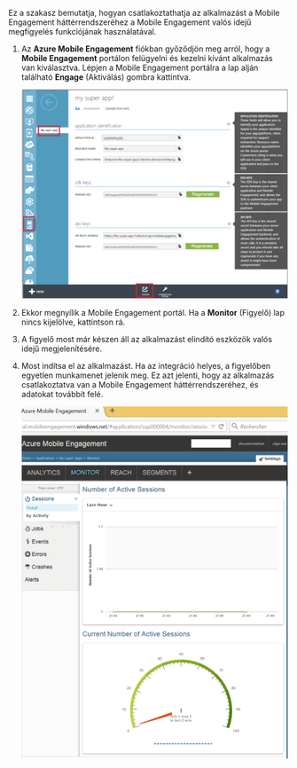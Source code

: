 Ez a szakasz bemutatja, hogyan csatlakoztathatja az alkalmazást a Mobile Engagement háttérrendszeréhez a Mobile Engagement valós idejű megfigyelés funkciójának használatával. 

1. Az **Azure Mobile Engagement** fiókban győződjön meg arról, hogy a **Mobile Engagement** portálon felügyelni és kezelni kívánt alkalmazás van kiválasztva. Lépjen a Mobile Engagement portálra a lap alján található **Engage** (Aktiválás) gombra kattintva. 
   
     ![](./media/mobile-engagement-connect-app-with-monitor/engage-button.png)
2. Ekkor megnyílik a Mobile Engagement portál. Ha a **Monitor** (Figyelő) lap nincs kijelölve, kattintson rá.
3. A figyelő most már készen áll az alkalmazást elindító eszközök valós idejű megjelenítésére.
4. Most indítsa el az alkalmazást. Ha az integráció helyes, a figyelőben egyetlen munkamenet jelenik meg. Ez azt jelenti, hogy az alkalmazás csatlakoztatva van a Mobile Engagement háttérrendszeréhez, és adatokat továbbít felé.  
   
     ![](./media/mobile-engagement-connect-app-with-monitor/monitor.png)



<!--HONumber=Nov16_HO2-->


